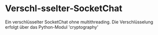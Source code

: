 # Verschl-sselter-SocketChat
Ein verschlüsselter SocketChat ohne multithreading. Die Verschlüsselung erfolgt über das Python-Modul 'cryptography'
